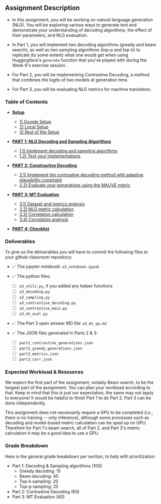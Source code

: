 ## **Assignment Description**
- In this assignment, you will be working on natural language generation (NLG). You will be exploring various ways to generate text and demonstrate your understanding of decoding algorithms, the effect of their parameters, and NLG evaluation.
    
- In Part 1, you will implement two decoding algorithms (greedy and beam search), as well as two sampling algorithms (top-p and top-k) to replicate (to some extent) what one would get when using Huggingface's `generate` function that you've played with during the Week 6's exercise session.

- For Part 2, you will be implementing Contrastive Decoding, a method that combines the logits of two models at generation time.
    
- For Part 3, you will be evaluating NLG metrics for machine translation.

### Table of Contents
- **[Setup](#setup)**
    - [1) Google Setup](#1-google-colab-setup)
    - [2) Local Setup](#2-local-setup)
    - [3) Rest of the Setup](#3-rest-of-the-setup-colab-and-local)

- **[PART 1: NLG Decoding and Sampling Algorithms](#part-1-nlg-decoding-and-sampling-algorithms)**
    - [1.1) Implement decoding and sampling algorithms](#11-implement-decoding-and-sampling-algorithms)
    - [1.2) Test your implementations](#12-testing-your-implementation)
    
- **[PART 2: Constractive Decoding](#part-2-contrastive-decoding)**
    - [2.1) Implement the contrastive decoding method with adaptive plausibility constraint](#21-implement-contrastive-decoding-with-adaptive-plausibility-constraint)
    - [2.2) Evaluate your generations using the MAUVE metric](#22-evaluate-your-generations-using-the-MAUVE-metric)

- **[PART 3: MT Evaluation](#part-3-mt-evaluation)**
    - [3.1) Dataset and metrics analysis](#31-dataset-and-metrics-analysis)
    - [3.2) NLG metric calculation](#32-nlg-metric-calculation)
    - [3.3) Correlation calculation](#33-correlation-calculation)
    - [3.4) Correlation analysis](#34-correlation-analysis)

- **[PART 4: Checklist](#part-4-checklist)**
    
### Deliverables

To give us the deliverables you will have to commit the following files to your github classroom repository:

- ✅ The jupyter notebook: `a3_notebook.ipynb`

- ✅ The python files:
    - [ ] `a3_utils.py`, if you added any helper functions
    - [ ] `a3_decoding.py`
    - [ ] `a3_sampling.py`
    - [ ] `a3_contrastive_decoding.py`
    - [ ] `a3_contrastive_main.py`
    - [ ] `a3_mt_eval.py`

- ✅ The Part 3 open answer MD file: `a3_mt_qa.md`

- ✅ The JSON files generated in Parts 2 & 3: 
    - [ ] `part2_contrastive_generations.json`
    - [ ] `part2_greedy_generations.json`
    - [ ] `part3_metrics.json` 
    - [ ] `part3_corr.json`

### Expected Workload & Resources

We expect the first part of the assignment, notably Beam search, to be the longest part of the assignment. You can plan your workload according to that. Keep in mind that this is just our expectation, the same may not apply to everyone! It would be helpful to finish Part 1 to do Part 2. Part 3 can be done independently.

This assignment does not necessarily require a GPU to be completed (*i.e.*, there is no training -- only inference), although some processes such as decoding and model-based metric calculation can be sped up on GPU. Therefore for Part 1's beam search, all of Part 2, and Part 3's metric calculation it may be a good idea to use a GPU.

### Grade Breakdown
Here is the general grade breakdown per section, to help with prioritization:

- Part 1: Decoding & Sampling algorithms (100)
    - Greedy decoding: 15
    - Beam decoding: 40
    - Top-k sampling: 20
    - Top-p sampling: 25
- Part 2: Contrastive Decoding (60)
- Part 3: MT Evaluation (60)